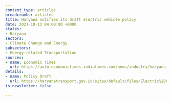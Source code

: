 ```yaml
---
content_type: articles
breadcrumbs: articles
title: Haryana notifies its draft electric vehicle policy
date: 2021-10-13 04:00:00 +0000
states:
- Haryana
sectors:
- Climate Change and Energy
subsectors:
- Energy-related Transportation
sources:
- name: Economic Times
  url: https://auto.economictimes.indiatimes.com/news/industry/haryana-notifies-draft-ev-policy-preference-for-stu-fleet-conversion/86865080
details:
- name: Policy Draft
  url: https://haryanatransport.gov.in/sites/default/files/Electric%20Vehicle%20Policy_2.pdf
is_newsletter: false

---
```


